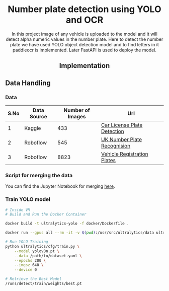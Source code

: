 <div align="center">

# Number plate detection using YOLO and OCR

In this project image of any vehicle is uploaded to the model and it will detect alpha numeric values in the number plate.
Here to detect the number plate we have used YOLO object detection model and to find letters in it paddleocr is implemented. Later FastAPI is used to deploy the model.

</div>

<div align="center">

## Implementation

</div>

<div align="left">

## Data Handling

### Data
| S.No | Data Source |Number of Images | Url |
|----------|----------|----------|----------|
| 1 | Kaggle | 433 | [Car License Plate Detection](https://www.kaggle.com/datasets/andrewmvd/car-plate-detection/data) |
| 2 | Roboflow |  545 | [UK Number Plate Recognision](https://universe.roboflow.com/recognision-datasets/uk-number-plate-recognision/dataset/2) |
| 3 | Roboflow |  8823 | [Vehicle Registration Plates](https://universe.roboflow.com/augmented-startups/vehicle-registration-plates-trudk/dataset/1) |

### Script for merging the data
You can find the Jupyter Notebook for merging [here](src/code-for-merging.ipynb).
</div>


### Train YOLO model
```bash
# Inside VM
# Build and Run the Docker Container

docker build -t ultralytics-yolo -f docker/Dockerfile .

docker run --gpus all --rm -it -v $(pwd):/usr/src/ultralytics/data ultralytics_yolo bash

# Run YOLO Training
python ultralytics/cfg/train.py \
    --model yolov8n.pt \
    --data /path/to/dataset.yaml \
    --epochs 200 \
    --imgsz 640 \
    --device 0

# Retrieve the Best Model
/runs/detect/train/weights/best.pt
```

